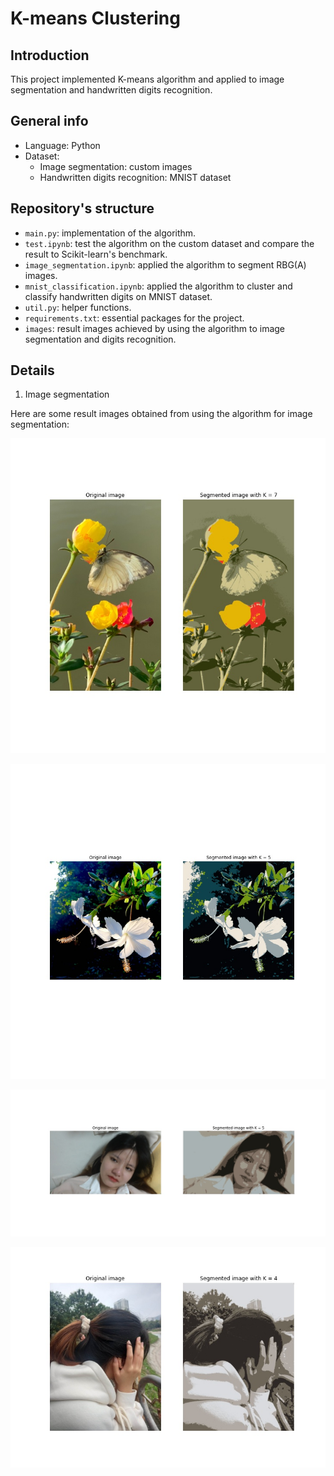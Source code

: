 # K-means Clustering

## Introduction 
This project implemented K-means algorithm and applied to image segmentation and handwritten digits recognition. 

## General info
- Language: Python 
- Dataset: 
    - Image segmentation: custom images 
    - Handwritten digits recognition: MNIST dataset
    
## Repository's structure
- `main.py`: implementation of the algorithm. 
- `test.ipynb`: test the algorithm on the custom dataset and compare the result to Scikit-learn's benchmark. 
- `image_segmentation.ipynb`: applied the algorithm to segment RBG(A) images. 
- `mnist_classification.ipynb`: applied the algorithm to cluster and classify handwritten digits on MNIST dataset.
- `util.py`: helper functions. 
- `requirements.txt`: essential packages for the project. 
- `images`: result images achieved by using the algorithm to image segmentation and digits recognition. 
    
## Details 
1. Image segmentation 

Here are some result images obtained from using the algorithm for image segmentation: 

![image4](https://github.com/haongnd2280/K-means-Clustering/blob/main/images/seg_img7.jpg)

![image 1](https://github.com/haongnd2280/K-means-Clustering/blob/main/images/seg_img1.jpg?raw=true)

![image 2](https://github.com/haongnd2280/K-means-Clustering/blob/main/images/seg_img3.jpg?raw=true)

![image3](https://github.com/haongnd2280/K-means-Clustering/blob/main/images/seg_img4.jpg?raw=true)


